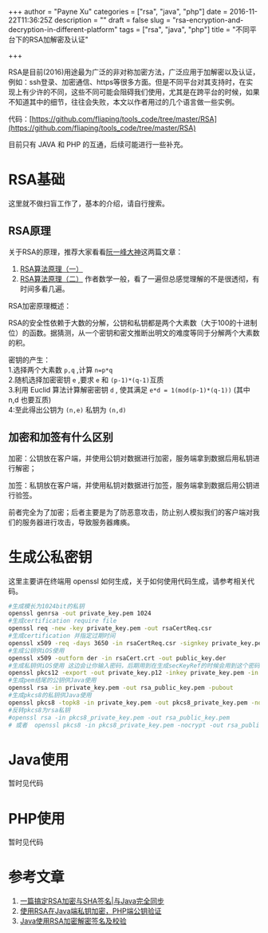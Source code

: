 +++
author = "Payne Xu"
categories = ["rsa", "java", "php"]
date = 2016-11-22T11:36:25Z
description = ""
draft = false
slug = "rsa-encryption-and-decryption-in-different-platform"
tags = ["rsa", "java", "php"]
title = "不同平台下的RSA加解密及认证"

+++



RSA是目前(2016)用途最为广泛的非对称加密方法，广泛应用于加解密以及认证，例如：ssh登录、加密通信、https等很多方面。但是不同平台对其支持时，在实现上有少许的不同，这些不同可能会阻碍我们使用，尤其是在跨平台的时候，如果不知道其中的细节，往往会失败，本文以作者用过的几个语言做一些实例。

代码：[https://github.com/fliaping/tools_code/tree/master/RSA](https://github.com/fliaping/tools_code/tree/master/RSA)

目前只有 JAVA 和 PHP 的互通，后续可能进行一些补充。

<!--more-->
# RSA基础

这里就不做扫盲工作了，基本的介绍，请自行搜索。

## RSA原理
关于RSA的原理，推荐大家看看[阮一峰大神](http://www.ruanyifeng.com/blog/)这两篇文章：
1. [RSA算法原理（一）](http://www.ruanyifeng.com/blog/2013/06/rsa_algorithm_part_one.html)
2. [RSA算法原理（二）](http://www.ruanyifeng.com/blog/2013/07/rsa_algorithm_part_two.html)
作者数学一般，看了一遍但总感觉理解的不是很透彻，有时间多看几遍。

RSA加密原理概述： 

RSA的安全性依赖于大数的分解，公钥和私钥都是两个大素数（大于100的十进制位）的函数。据猜测，从一个密钥和密文推断出明文的难度等同于分解两个大素数的积。
   
密钥的产生：    
 1.选择两个大素数 `p,q` ,计算 `n=p*q `   
 2.随机选择加密密钥 `e` ,要求 `e` 和 `(p-1)*(q-1)`互质    
 3.利用 Euclid 算法计算解密密钥 `d` , 使其满足 `e*d = 1(mod(p-1)*(q-1))` (其中 n,d 也要互质)    
 4:至此得出公钥为 `(n,e)` 私钥为 `(n,d)` 

## 加密和加签有什么区别
加密：公钥放在客户端，并使用公钥对数据进行加密，服务端拿到数据后用私钥进行解密；

加签：私钥放在客户端，并使用私钥对数据进行加签，服务端拿到数据后用公钥进行验签。

前者完全为了加密；后者主要是为了防恶意攻击，防止别人模拟我们的客户端对我们的服务器进行攻击，导致服务器瘫痪。


# 生成公私密钥
这里主要讲在终端用 openssl 如何生成，关于如何使用代码生成，请参考相关代码。

```bash
#生成模长为1024bit的私钥
openssl genrsa -out private_key.pem 1024
#生成certification require file
openssl req -new -key private_key.pem -out rsaCertReq.csr
#生成certification 并指定过期时间
openssl x509 -req -days 3650 -in rsaCertReq.csr -signkey private_key.pem -out rsaCert.crt
#生成公钥供iOS使用
openssl x509 -outform der -in rsaCert.crt -out public_key.der
#生成私钥供iOS使用 这边会让你输入密码，后期用到在生成secKeyRef的时候会用到这个密码
openssl pkcs12 -export -out private_key.p12 -inkey private_key.pem -in rsaCert.crt
#生成pem结尾的公钥供Java使用
openssl rsa -in private_key.pem -out rsa_public_key.pem -pubout
#生成pkcs8的私钥供Java使用
openssl pkcs8 -topk8 -in private_key.pem -out pkcs8_private_key.pem -nocrypt
#反转pkcs8为rsa私钥
#openssl rsa -in pkcs8_private_key.pem -out rsa_public_key.pem
# 或者  openssl pkcs8 -in pkcs8_private_key.pem -nocrypt -out rsa_public_key.pem
```

# Java使用
暂时见代码

# PHP使用
暂时见代码

# 参考文章
1. [一篇搞定RSA加密与SHA签名|与Java完全同步](http://www.jianshu.com/p/a1bad1e2be55)
2. [使用RSA在Java端私钥加密，PHP端公钥验证](http://daimin.github.io/posts/shi-yong-RSA-zai-Java-duan-si-yao-jia-mi-PHP-duan-gong-yao-yan-zheng.html)
3. [Java使用RSA加密解密签名及校验](http://blog.csdn.net/wangqiuyun/article/details/42143957)






